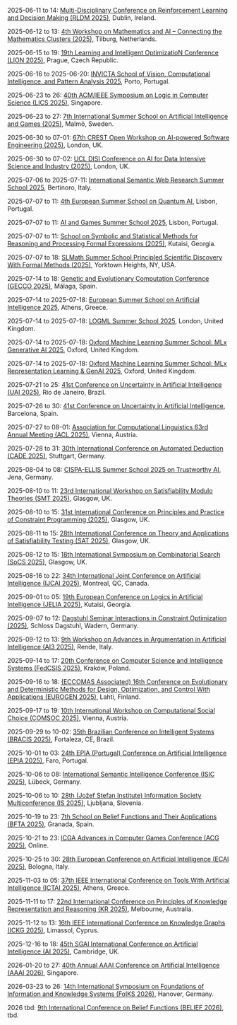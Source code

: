 2025-06-11 to 14: [Multi-Disciplinary Conference on Reinforcement Learning and Decision Making (RLDM 2025)](https://rldm.org/ "Focuses on reinforcement learning and decision-making, integrating machine learning and cognitive science. Topics include algorithmic advancements, neural modeling, and applications in robotics and AI."), Dublin, Ireland.

2025-06-12 to 13: [4th Workshop on Mathematics and AI – Connecting the Mathematics Clusters (2025)](https://aimath.nl/index.php/2025/03/13/4th-aim-cluster-event-tilburg/ "This workshop explores mathematics and AI, focusing on algebraic methods, optimization, and probabilistic models. Topics include graph neural networks, mathematical foundations of deep learning, and applications in data science, emphasizing interdisciplinary mathematical AI research."), Tilburg, Netherlands.

2025-06-15 to 19: [19th Learning and Intelligent OptimizatioN Conference (LION 2025)](https://lion19.org "LION 2025 focuses on intelligent optimization, covering metaheuristics, machine learning-based optimization, and evolutionary algorithms. Topics include combinatorial optimization, constraint programming, and applications in logistics and scheduling, emphasizing hybrid approaches for solving complex optimization problems."), Prague, Czech Republic.

2025-06-16 to 2025-06-20: [INVICTA School of Vision, Computational Intelligence, and Pattern Analysis 2025](https://invicta-school.inesctec.pt/ "The INVICTA School trains researchers in vision and computational intelligence, with physics applications. Topics include image processing, pattern recognition, and deep learning. Lectures cover techniques for astrophysical image analysis and particle detector data, emphasizing AI-driven pattern analysis."), Porto, Portugal.

2025-06-23 to 26: [40th ACM/IEEE Symposium on Logic in Computer Science (LICS 2025)](https://lics.siglog.org/lics25/ "LICS 2025 explores logic in computer science, covering formal methods, type theory, and automated reasoning. Topics include program verification, logical foundations of AI, and applications in software security, emphasizing theoretical logic for computational systems."), Singapore.

2025-06-23 to 27: [7th International Summer School on Artificial Intelligence and Games (2025)](https://school.gameaibook.org/ "Explores AI applications in game development. Topics include machine learning for game design, procedural content generation, and computational intelligence for interactive systems."), Malmö, Sweden.

2025-06-30 to 07-01: [67th CREST Open Workshop on AI-powered Software Engineering (2025)](https://www.ucl.ac.uk/crest/events/2025/jun/67th-crest-open-workshop-ai-powered-software-engineering "This workshop focuses on AI-powered software engineering, covering machine learning for code analysis, automated testing, and software optimization. Topics include AI-driven debugging, program synthesis, and applications in software development, emphasizing AI-enhanced software engineering tools."), London, UK.

2025-06-30 to 07-02: [UCL DISI Conference on AI for Data Intensive Science and Industry (2025)](https://www.ucl.ac.uk/data-intensive-science-industry/news/2024/dec/explore-future-ai-data-intensive-science-and-industry "This conference explores AI for data-intensive science and industry, covering deep learning, data analytics, and predictive modeling. Topics include AI for physics, healthcare, and manufacturing, emphasizing scalable AI solutions for large-scale data challenges."), London, UK.

2025-07-06 to 2025-07-11: [International Semantic Web Research Summer School 2025](https://www.semanticwebschool.org/ "The summer school trains researchers in semantic web technologies, with applications in physics. Topics include knowledge graphs, ontologies, and linked data. Lectures cover techniques for managing high-energy physics datasets and cosmological metadata, emphasizing data interoperability."), Bertinoro, Italy.

2025-07-07 to 11: [4th European Summer School on Quantum AI](https://squeai.eu/ "The school trains researchers in quantum AI, focusing on quantum machine learning and algorithms. Topics include quantum neural networks, variational quantum algorithms, and applications in physics simulations. Lectures emphasize quantum computing’s potential for solving complex problems in high-energy physics."), Lisbon, Portugal.

2025-07-07 to 11: [AI and Games Summer School 2025](https://school.gameaibook.org/ "The summer school trains researchers in AI for games, with applications in physics simulations. Topics include reinforcement learning, procedural content generation, and agent-based modeling. Lectures cover techniques for simulating complex systems, relevant to computational physics and data analysis."), Lisbon, Portugal.

2025-07-07 to 11: [School on Symbolic and Statistical Methods for Reasoning and Processing Formal Expressions (2025)](https://europroofnet.github.io/Kutaisi25/ "Explores symbolic and statistical methods for formal reasoning, covering automated theorem proving, machine learning for logic, and formal verification. Topics include knowledge representation and reasoning, with applications in computer science and AI, emphasizing computational approaches."), Kutaisi, Georgia.

2025-07-07 to 18: [SLMath Summer School Principled Scientific Discovery With Formal Methods (2025)](https://www.slmath.org/summer-schools/1110 "This summer school explores formal methods for scientific discovery, covering machine learning, formal verification, and data-driven modeling. Topics include automated hypothesis generation, uncertainty quantification, and applications in physics and biology, emphasizing principled AI for scientific research."), Yorktown Heights, NY, USA.

2025-07-14 to 18: [Genetic and Evolutionary Computation Conference (GECCO 2025)](https://gecco-2025.sigevo.org/ "GECCO 2025 focuses on genetic and evolutionary computation, covering genetic algorithms, evolutionary optimization, and swarm intelligence. Topics include multi-objective optimization, applications in machine learning and robotics, emphasizing bio-inspired computational methods for complex problems."), Málaga, Spain.

2025-07-14 to 2025-07-18: [European Summer School on Artificial Intelligence 2025](http://www.eural.com/ "The summer school explores AI, with applications in physics. Topics include deep learning, reinforcement learning, and knowledge representation. Lectures cover techniques for particle physics data analysis, cosmological simulations, and detector optimization, emphasizing AI-driven scientific advancements."), Athens, Greece.

2025-07-14 to 2025-07-18: [LOGML Summer School 2025](https://www.logml.ai/ "LOGML Summer School 2025 trains researchers in machine learning, with applications in physics. Topics include generative models, reinforcement learning, and explainable AI. Lectures cover techniques for particle physics data processing and cosmological simulations, emphasizing practical AI solutions."), London, United Kingdom.

2025-07-14 to 2025-07-18: [Oxford Machine Learning Summer School: MLx Generative AI 2025](https://www.oxfordml.school/ml-generative-ai-2025 "OxML Generative AI focuses on generative machine learning, with physics applications. Topics include GANs, VAEs, and diffusion models. Lectures cover applications in cosmological simulations and high-energy physics data generation, emphasizing advanced generative techniques."), Oxford, United Kingdom.

2025-07-14 to 2025-07-18: [Oxford Machine Learning Summer School: MLx Representation Learning & GenAI 2025](https://www.oxfordml.school/ml-representation-learning-genai-2025 "OxML Representation Learning & GenAI explores advanced machine learning, with physics applications. Topics include representation learning, transformers, and generative AI. Lectures cover applications in particle physics data analysis and cosmological simulations, emphasizing cutting-edge AI."), Oxford, United Kingdom.

2025-07-21 to 25: [41st Conference on Uncertainty in Artificial Intelligence (UAI 2025)](https://auai.org/uai2025/ "UAI 2025 explores uncertainty in AI, covering probabilistic graphical models, Bayesian inference, and robust learning. Topics include uncertainty quantification, causal inference, and applications in robotics and healthcare, emphasizing computational methods for handling uncertainty in AI."), Rio de Janeiro, Brazil.

2025-07-26 to 30: [41st Conference on Uncertainty in Artificial Intelligence](https://uai.auai.org/2025/ "UAI 2025 explores uncertainty in AI, with applications in physics data analysis. Topics include Bayesian methods, probabilistic models, and uncertainty quantification. Discussions cover AI for scientific discovery, emphasizing applications in high-energy physics and cosmology for robust data interpretation."), Barcelona, Spain.

2025-07-27 to 08-01: [Association for Computational Linguistics 63rd Annual Meeting (ACL 2025)](https://2025.aclweb.org/ "Explores computational linguistics and natural language processing. Topics include machine learning for language models, text analysis, and applications in AI and human-computer interaction."), Vienna, Austria.

2025-07-28 to 31: [30th International Conference on Automated Deduction (CADE 2025)](https://www.dhbw-stuttgart.de/cade-30/ "CADE 2025 focuses on automated deduction, covering theorem proving, satisfiability checking, and formal reasoning. Topics include applications in program verification, AI, and cryptography, emphasizing computational tools for automated logical deduction and formal methods."), Stuttgart, Germany.

2025-08-04 to 08: [CISPA-ELLIS Summer School 2025 on Trustworthy AI](https://cispa.de/summer-school-2025 "Focuses on trustworthy AI systems. Topics include fairness, transparency, and robustness in machine learning, with applications in secure and ethical AI development."), Jena, Germany.

2025-08-10 to 11: [23rd International Workshop on Satisfiability Modulo Theories (SMT 2025)](https://smt-workshop.cs.uiowa.edu/2025/ "SMT 2025 focuses on satisfiability modulo theories, covering constraint solving, SMT solvers, and automated reasoning. Topics include applications in program verification, scheduling, and AI planning, emphasizing computational techniques for logical and constraint-based problem-solving."), Glasgow, UK.

2025-08-10 to 15: [31st International Conference on Principles and Practice of Constraint Programming (2025)](https://cp2025.a4cp.org "This conference focuses on constraint programming, covering constraint satisfaction, optimization, and search algorithms. Topics include applications in scheduling, resource allocation, and AI planning, emphasizing computational methods for solving combinatorial and constrained optimization problems."), Glasgow, UK.

2025-08-11 to 15: [28th International Conference on Theory and Applications of Satisfiability Testing (SAT 2025)](https://satisfiability.org/SAT25/ "SAT 2025 focuses on satisfiability testing, covering SAT solvers, Boolean optimization, and constraint satisfaction. Topics include applications in verification, cryptography, and AI, emphasizing computational techniques for solving and analyzing satisfiability problems in theoretical computer science."), Glasgow, UK.

2025-08-12 to 15: [18th International Symposium on Combinatorial Search (SoCS 2025)](https://socs25.search-conference.org/ "SoCS 2025 focuses on combinatorial search, covering heuristic search, constraint satisfaction, and planning algorithms. Topics include applications in robotics, AI, and scheduling, emphasizing computational techniques for solving complex search problems in theoretical and applied contexts."), Glasgow, UK.

2025-08-16 to 22: [34th International Joint Conference on Artificial Intelligence (IJCAI 2025)](https://2025.ijcai.org "IJCAI 2025 explores artificial intelligence, covering machine learning, knowledge representation, and robotics. Topics include deep learning, natural language processing, and AI ethics, with applications in healthcare, finance, and autonomous systems, emphasizing theoretical and applied AI advancements."), Montreal, QC, Canada.

2025-09-01 to 05: [19th European Conference on Logics in Artificial Intelligence (JELIA 2025)](https://viam.science.tsu.ge/jelia2025/ "JELIA 2025 focuses on logics in AI, covering knowledge representation, non-monotonic reasoning, and argumentation. Topics include applications in automated planning, multi-agent systems, and AI ethics, emphasizing logical foundations for intelligent computational systems and reasoning."), Kutaisi, Georgia.

2025-09-07 to 12: [Dagstuhl Seminar Interactions in Constraint Optimization (2025)](https://www.dagstuhl.de/25371 "This seminar explores constraint optimization, covering constraint satisfaction, integer programming, and hybrid methods. Topics include applications in scheduling, planning, and AI, emphasizing computational techniques for solving complex combinatorial optimization problems with interacting constraints."), Schloss Dagstuhl, Wadern, Germany.

2025-09-12 to 13: [9th Workshop on Advances in Argumentation in Artificial Intelligence (AI3 2025)](https://sites.google.com/unical.it/ai3-2025 "AI3 2025 explores argumentation in AI, covering argument mining, dialogue systems, and non-monotonic reasoning. Topics include applications in legal reasoning, decision support, and AI ethics, emphasizing logical and computational frameworks for argumentative reasoning in intelligent systems."), Rende, Italy.

2025-09-14 to 17: [20th Conference on Computer Science and Intelligence Systems (FedCSIS 2025)](https://2025.fedcsis.org/ "FedCSIS 2025 explores computer science and intelligent systems, covering algorithms, AI, and data science. Topics include machine learning, cybersecurity, and software engineering, emphasizing interdisciplinary computational methods and applications in intelligent system design and analysis."), Kraków, Poland.

2025-09-16 to 18: [(ECCOMAS Associated) 16th Conference on Evolutionary and Deterministic Methods for Design, Optimization, and Control With Applications (EUROGEN 2025)](https://www.lut.fi/en/eurogen-2025 "EUROGEN 2025 focuses on evolutionary and deterministic optimization, covering genetic algorithms, gradient-based methods, and multi-objective optimization. Topics include applications in engineering design, control systems, and AI, emphasizing computational methods for optimal design and decision-making."), Lahti, Finland.

2025-09-17 to 19: [10th International Workshop on Computational Social Choice (COMSOC 2025)](https://www.ac.tuwien.ac.at/comsoc2025/ "COMSOC 2025 focuses on computational social choice, covering voting theory, preference aggregation, and fair division. Topics include applications in economics, political science, and AI, emphasizing computational and theoretical approaches to collective decision-making and social choice problems."), Vienna, Austria.

2025-09-29 to 10-02: [35th Brazilian Conference on Intelligent Systems (BRACIS 2025)](https://bracis.sbc.org.br/2025/ "BRACIS 2025 focuses on intelligent systems, covering machine learning, knowledge representation, and robotics. Topics include deep learning, natural language processing, and AI applications in healthcare and agriculture, emphasizing theoretical and applied advancements in computational intelligence and smart systems."), Fortaleza, CE, Brazil.

2025-10-01 to 03: [24th EPIA (Portugal) Conference on Artificial Intelligence (EPIA 2025)](https://epia2025.ualg.pt/ "Covers artificial intelligence advancements. Topics include machine learning, knowledge representation, and applications in robotics, natural language processing, and decision systems."), Faro, Portugal.

2025-10-06 to 08: [International Semantic Intelligence Conference (ISIC 2025)](https://www.ifis.uni-luebeck.de/~groppe/isic/ "Focuses on semantic intelligence, covering knowledge graphs, natural language processing, and ontology engineering. Topics include semantic web technologies, machine learning for semantics, and applications in data integration and AI, emphasizing computational frameworks."), Lübeck, Germany.

2025-10-06 to 10: [28th (Jožef Stefan Institute) Information Society Multiconference (IS 2025)](https://is.ijs.si/ "IS 2025 explores information society technologies, covering AI, data mining, and cybersecurity. Topics include machine learning, human-computer interaction, and applications in smart cities and healthcare, emphasizing computational and interdisciplinary approaches to information processing and societal challenges."), Ljubljana, Slovenia.

2025-10-19 to 23: [7th School on Belief Functions and Their Applications (BFTA 2025)](https://www.bfasociety.org/BFTA2025/ "BFTA 2025 focuses on belief functions, covering Dempster-Shafer theory, uncertainty modeling, and decision-making. Topics include applications in data fusion, risk analysis, and AI, emphasizing statistical and theoretical frameworks for handling uncertainty in complex systems."), Granada, Spain.

2025-10-21 to 23: [ICGA Advances in Computer Games Conference (ACG 2025)](https://icga.org/?page_id=4052 "ACG 2025 focuses on computer games, covering game-playing algorithms, search techniques, and AI strategies. Topics include applications in chess, Go, and video games, emphasizing computational methods and theoretical advancements in algorithmic game design and analysis."), Online.

2025-10-25 to 30: [28th European Conference on Artificial Intelligence (ECAI 2025)](https://ecai2025.org "ECAI 2025 explores artificial intelligence, covering machine learning, knowledge representation, and autonomous agents. Topics include deep learning, AI ethics, and applications in healthcare and robotics, emphasizing theoretical and applied advancements in intelligent computational systems."), Bologna, Italy.

2025-11-03 to 05: [37th IEEE International Conference on Tools With Artificial Intelligence (ICTAI 2025)](https://easyconferences.eu/ictai2025/ "Covers AI tools and techniques. Topics include machine learning, knowledge-based systems, and applications in computer vision, robotics, and decision support systems."), Athens, Greece.

2025-11-11 to 17: [22nd International Conference on Principles of Knowledge Representation and Reasoning (KR 2025)](https://kr.org/KR2025/ "KR 2025 focuses on knowledge representation and reasoning, covering ontologies, logic programming, and probabilistic reasoning. Topics include applications in AI, robotics, and semantic web, emphasizing computational and statistical methods for modeling and reasoning with complex knowledge structures."), Melbourne, Australia.

2025-11-12 to 13: [16th IEEE International Conference on Knowledge Graphs (ICKG 2025)](https://cyprusconferences.org/ickg2025/ "ICKG 2025 explores knowledge graphs, covering graph-based reasoning, semantic modeling, and data integration. Topics include applications in AI, search engines, and recommendation systems, emphasizing computational methods for constructing and utilizing large-scale knowledge graph structures."), Limassol, Cyprus.

2025-12-16 to 18: [45th SGAI International Conference on Artificial Intelligence (AI 2025)](https://www.bcs-sgai.org/ai2025/ "Explores advancements in artificial intelligence. Topics include machine learning, knowledge representation, and applications in robotics, natural language processing, and decision systems."), Cambridge, UK.

2026-01-20 to 27: [40th Annual AAAI Conference on Artificial Intelligence (AAAI 2026)](https://aaai.org/conference/aaai/aaai-26/ "Covers artificial intelligence advancements, focusing on machine learning, natural language processing, and robotics. Topics include deep learning, reinforcement learning, and ethical AI, with applications in healthcare, finance, and autonomous systems."), Singapore.

2026-03-23 to 26: [14th International Symposium on Foundations of Information and Knowledge Systems (FoIKS 2026)](https://foiks2026.github.io/ "FoIKS 2026 explores foundations of information and knowledge systems, covering databases, knowledge representation, and reasoning. Topics include applications in AI, data integration, and semantic web, emphasizing theoretical and computational frameworks for managing information and knowledge."), Hanover, Germany.

2026 tbd: [9th International Conference on Belief Functions (BELIEF 2026)](https://www.bfasociety.org/ "BELIEF 2026 explores belief functions, covering Dempster-Shafer theory, uncertainty modeling, and decision-making. Topics include applications in data fusion, AI, and risk analysis, emphasizing statistical frameworks for handling uncertainty in complex systems and data."), tbd.


